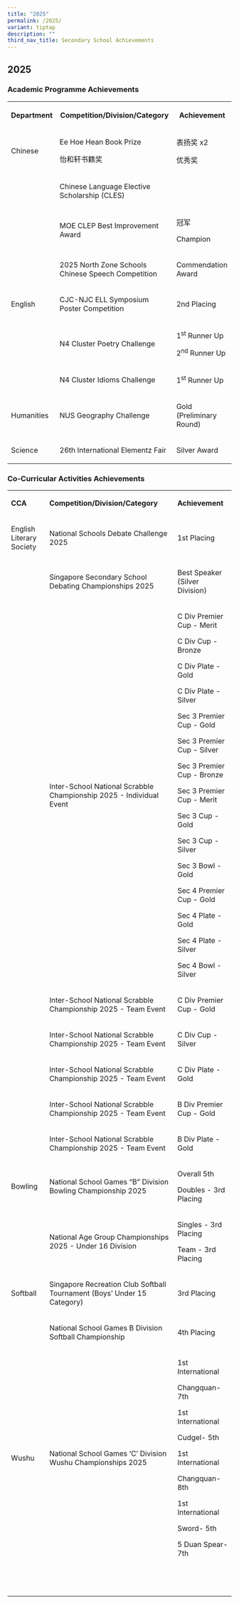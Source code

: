 ```yaml
---
title: "2025"
permalink: /2025/
variant: tiptap
description: ""
third_nav_title: Secondary School Achievements
---
```

<h2>2025</h2>
<p></p>
<h3>Academic Programme Achievements</h3>
<table style="minWidth: 75px">
<colgroup>
<col>
<col>
<col>
</colgroup>
<tbody>
<tr>
<th rowspan="1" colspan="1">
<p><strong>Department</strong>
</p>
</th>
<th rowspan="1" colspan="1">
<p><strong>Competition/Division/Category</strong>
</p>
</th>
<th rowspan="1" colspan="1">
<p><strong>Achievement</strong>
</p>
</th>
</tr>
<tr>
<td rowspan="1" colspan="1">
<p>Chinese</p>
</td>
<td rowspan="1" colspan="1">
<p>Ee Hoe Hean Book Prize</p>
<p>怡和轩书籍奖</p>
</td>
<td rowspan="1" colspan="1">
<p>表扬奖 x2</p>
<p>优秀奖</p>
<p></p>
</td>
</tr>
<tr>
<td rowspan="1" colspan="1">
<p></p>
</td>
<td rowspan="1" colspan="1">
<p>Chinese Language Elective Scholarship (CLES)</p>
</td>
<td rowspan="1" colspan="1">
<p></p>
</td>
</tr>
<tr>
<td rowspan="1" colspan="1">
<p></p>
</td>
<td rowspan="1" colspan="1">
<p>MOE CLEP Best Improvement Award</p>
</td>
<td rowspan="1" colspan="1">
<p>冠军</p>
<p>Champion</p>
</td>
</tr>
<tr>
<td rowspan="1" colspan="1">
<p></p>
</td>
<td rowspan="1" colspan="1">
<p>2025 North Zone Schools Chinese Speech Competition</p>
</td>
<td rowspan="1" colspan="1">
<p>Commendation Award</p>
</td>
</tr>
<tr>
<td rowspan="1" colspan="1">
<p>English</p>
</td>
<td rowspan="1" colspan="1">
<p>CJC-NJC ELL Symposium Poster Competition</p>
</td>
<td rowspan="1" colspan="1">
<p>2nd Placing</p>
</td>
</tr>
<tr>
<td rowspan="1" colspan="1">
<p></p>
</td>
<td rowspan="1" colspan="1">
<p>N4 Cluster Poetry Challenge</p>
</td>
<td rowspan="1" colspan="1">
<p>1<sup>st</sup> Runner Up</p>
<p>2<sup>nd</sup> Runner Up</p>
</td>
</tr>
<tr>
<td rowspan="1" colspan="1">
<p></p>
</td>
<td rowspan="1" colspan="1">
<p>N4 Cluster Idioms Challenge</p>
</td>
<td rowspan="1" colspan="1">
<p>1<sup>st</sup> Runner Up</p>
</td>
</tr>
<tr>
<td rowspan="1" colspan="1">
<p>Humanities</p>
</td>
<td rowspan="1" colspan="1">
<p>NUS Geography Challenge</p>
</td>
<td rowspan="1" colspan="1">
<p>Gold (Preliminary Round)</p>
</td>
</tr>
<tr>
<td rowspan="1" colspan="1">
<p>Science</p>
</td>
<td rowspan="1" colspan="1">
<p>26th International Elementz Fair</p>
</td>
<td rowspan="1" colspan="1">
<p>Silver Award</p>
</td>
</tr>
</tbody>
</table>
<p></p>
<h3>Co-Curricular Activities Achievements</h3>
<table style="minWidth: 75px">
<colgroup>
<col>
<col>
<col>
</colgroup>
<tbody>
<tr>
<td rowspan="1" colspan="1">
<p><strong>CCA</strong>
</p>
</td>
<td rowspan="1" colspan="1">
<p><strong>Competition/Division/Category</strong>
</p>
</td>
<td rowspan="1" colspan="1">
<p><strong>Achievement</strong>
</p>
</td>
</tr>
<tr>
<td rowspan="1" colspan="1">
<p>English Literary Society</p>
</td>
<td rowspan="1" colspan="1">
<p>National Schools Debate Challenge 2025</p>
</td>
<td rowspan="1" colspan="1">
<p>1st Placing</p>
</td>
</tr>
<tr>
<td rowspan="1" colspan="1">
<p></p>
</td>
<td rowspan="1" colspan="1">
<p>Singapore Secondary School Debating Championships 2025</p>
</td>
<td rowspan="1" colspan="1">
<p>Best Speaker (Silver Division)</p>
</td>
</tr>
<tr>
<td rowspan="1" colspan="1">
<p></p>
</td>
<td rowspan="1" colspan="1">
<p>Inter-School National Scrabble Championship 2025 - Individual Event</p>
</td>
<td rowspan="1" colspan="1">
<p>C Div Premier Cup - Merit</p>
<p>C Div Cup - Bronze</p>
<p>C Div Plate - Gold</p>
<p>C Div Plate - Silver</p>
<p>Sec 3 Premier Cup - Gold</p>
<p>Sec 3 Premier Cup - Silver</p>
<p>Sec 3 Premier Cup - Bronze</p>
<p>Sec 3 Premier Cup - Merit</p>
<p>Sec 3 Cup - Gold</p>
<p>Sec 3 Cup - Silver</p>
<p>Sec 3 Bowl - Gold</p>
<p>Sec 4 Premier Cup - Gold</p>
<p>Sec 4 Plate - Gold</p>
<p>Sec 4 Plate - Silver</p>
<p>Sec 4 Bowl - Silver</p>
</td>
</tr>
<tr>
<td rowspan="1" colspan="1">
<p></p>
</td>
<td rowspan="1" colspan="1">
<p>Inter-School National Scrabble Championship 2025 - Team Event</p>
</td>
<td rowspan="1" colspan="1">
<p>C Div Premier Cup - Gold</p>
</td>
</tr>
<tr>
<td rowspan="1" colspan="1">
<p></p>
</td>
<td rowspan="1" colspan="1">
<p>Inter-School National Scrabble Championship 2025 - Team Event</p>
</td>
<td rowspan="1" colspan="1">
<p>C Div Cup - Silver</p>
</td>
</tr>
<tr>
<td rowspan="1" colspan="1">
<p></p>
</td>
<td rowspan="1" colspan="1">
<p>Inter-School National Scrabble Championship 2025 - Team Event</p>
</td>
<td rowspan="1" colspan="1">
<p>C Div Plate - Gold</p>
</td>
</tr>
<tr>
<td rowspan="1" colspan="1">
<p></p>
</td>
<td rowspan="1" colspan="1">
<p>Inter-School National Scrabble Championship 2025 - Team Event</p>
</td>
<td rowspan="1" colspan="1">
<p>B Div Premier Cup - Gold</p>
</td>
</tr>
<tr>
<td rowspan="1" colspan="1">
<p></p>
</td>
<td rowspan="1" colspan="1">
<p>Inter-School National Scrabble Championship 2025 - Team Event</p>
</td>
<td rowspan="1" colspan="1">
<p>B Div Plate - Gold</p>
</td>
</tr>
<tr>
<td rowspan="1" colspan="1">
<p>Bowling</p>
</td>
<td rowspan="1" colspan="1">
<p>National School Games “B” Division Bowling Championship 2025</p>
</td>
<td rowspan="1" colspan="1">
<p>Overall 5th</p>
<p>Doubles - 3rd Placing</p>
</td>
</tr>
<tr>
<td rowspan="1" colspan="1">
<p></p>
</td>
<td rowspan="1" colspan="1">
<p>National Age Group Championships 2025 - Under 16 Division</p>
</td>
<td rowspan="1" colspan="1">
<p>Singles - 3rd Placing</p>
<p>Team - 3rd Placing</p>
</td>
</tr>
<tr>
<td rowspan="1" colspan="1">
<p>Softball</p>
</td>
<td rowspan="1" colspan="1">
<p>Singapore Recreation Club Softball Tournament (Boys’ Under 15 Category)</p>
</td>
<td rowspan="1" colspan="1">
<p>3rd Placing</p>
</td>
</tr>
<tr>
<td rowspan="1" colspan="1">
<p></p>
</td>
<td rowspan="1" colspan="1">
<p>National School Games B Division Softball Championship</p>
</td>
<td rowspan="1" colspan="1">
<p>4th Placing</p>
</td>
</tr>
<tr>
<td rowspan="1" colspan="1">
<p>Wushu</p>
</td>
<td rowspan="1" colspan="1">
<p>National School Games ‘C’ Division Wushu Championships 2025</p>
</td>
<td rowspan="1" colspan="1">
<p>1st International</p>
<p>Changquan- 7th</p>
<p>1st International</p>
<p>Cudgel- 5th</p>
<p>1st International</p>
<p>Changquan- 8th</p>
<p>1st International</p>
<p>Sword- 5th</p>
<p>5 Duan Spear-7th</p>
</td>
</tr>
<tr>
<td rowspan="1" colspan="1">
<p></p>
</td>
<td rowspan="1" colspan="1">
<p></p>
</td>
<td rowspan="1" colspan="1">
<p></p>
</td>
</tr>
<tr>
<td rowspan="1" colspan="1">
<p></p>
</td>
<td rowspan="1" colspan="1">
<p></p>
</td>
<td rowspan="1" colspan="1">
<p></p>
</td>
</tr>
<tr>
<td rowspan="1" colspan="1">
<p></p>
</td>
<td rowspan="1" colspan="1">
<p></p>
</td>
<td rowspan="1" colspan="1">
<p></p>
</td>
</tr>
</tbody>
</table>
<p></p>